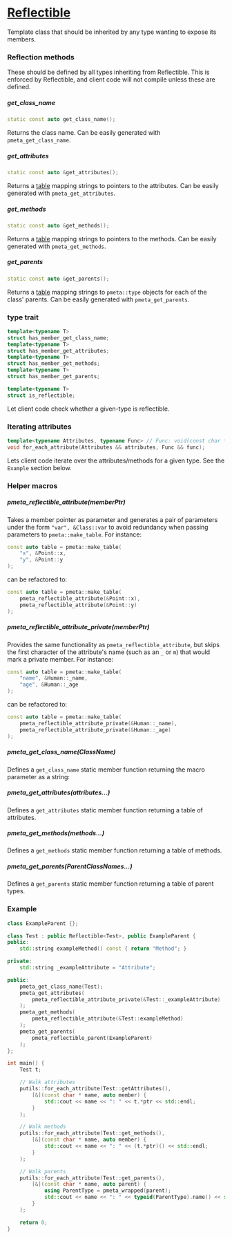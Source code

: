 # [Reflectible](Reflectible.hpp)

Template class that should be inherited by any type wanting to expose its members.

### Reflection methods

These should be defined by all types inheriting from Reflectible. This is enforced by Reflectible, and client code will not compile unless these are defined.

##### get_class_name

```cpp
static const auto get_class_name();
```
Returns the class name.
Can be easily generated with `pmeta_get_class_name`.

##### get_attributes

```cpp
static const auto &get_attributes();
```
Returns a [table](https://github.com/phiste/putils/blob/master/meta/table.md) mapping strings to pointers to the attributes.
Can be easily generated with `pmeta_get_attributes`.

##### get_methods

```cpp
static const auto &get_methods();
```
Returns a [table](https://github.com/phiste/putils/blob/master/meta/table.md) mapping strings to pointers to the methods.
Can be easily generated with `pmeta_get_methods`.

##### get_parents
```cpp
static const auto &get_parents();
```
Returns a [table](https://github.com/phiste/putils/blob/master/meta/table.md) mapping strings to `pmeta::type` objects for each of the class' parents.
Can be easily generated with `pmeta_get_parents`.

### type trait

```cpp
template<typename T>
struct has_member_get_class_name;
template<typename T>
struct has_member_get_attributes;
template<typename T>
struct has_member_get_methods;
template<typename T>
struct has_member_get_parents;

template<typename T>
struct is_reflectible;
```

Let client code check whether a given-type is reflectible.

### Iterating attributes

```cpp
template<typename Attributes, typename Func> // Func: void(const char * name, MemberPointer ptr)
void for_each_attribute(Attributes && attributes, Func && func);
```

Lets client code iterate over the attributes/methods for a given type. See the `Example` section below.

### Helper macros

##### pmeta_reflectible_attribute(memberPtr)

Takes a member pointer as parameter and generates a pair of parameters under the form `"var", &Class::var` to avoid redundancy when passing parameters to `pmeta::make_table`. For instance:

```cpp
const auto table = pmeta::make_table(
    "x", &Point::x,
    "y", &Point::y
);
```

can be refactored to:

```cpp
const auto table = pmeta::make_table(
    pmeta_reflectible_attribute(&Point::x),
    pmeta_reflectible_attribute(&Point::y)
);
```

##### pmeta_reflectible_attribute_private(memberPtr)

Provides the same functionality as `pmeta_reflectible_attribute`, but skips the first character of the attribute's name (such as an `_` or `m`) that would mark a private member. For instance:

```cpp
const auto table = pmeta::make_table(
    "name", &Human::_name,
    "age", &Human::_age
);
```

can be refactored to:

```cpp
const auto table = pmeta::make_table(
    pmeta_reflectible_attribute_private(&Human::_name),
    pmeta_reflectible_attribute_private(&Human::_age)
);
```

##### pmeta_get_class_name(ClassName)

Defines a `get_class_name` static member function returning the macro parameter as a string:

##### pmeta_get_attributes(attributes...)

Defines a `get_attributes` static member function returning a table of attributes.

##### pmeta_get_methods(methods...)

Defines a `get_methods` static member function returning a table of methods.

##### pmeta_get_parents(ParentClassNames...)

Defines a `get_parents` static member function returning a table of parent types.

### Example

```cpp
class ExampleParent {};

class Test : public Reflectible<Test>, public ExampleParent {
public:
    std::string exampleMethod() const { return "Method"; }

private:
    std::string _exampleAttribute = "Attribute";

public:
    pmeta_get_class_name(Test);
    pmeta_get_attributes(
        pmeta_reflectible_attribute_private(&Test::_exampleAttribute)
    );
    pmeta_get_methods(
        pmeta_reflectible_attribute(&Test::exampleMethod)
    );
    pmeta_get_parents(
        pmeta_reflectible_parent(ExampleParent)
    );
};

int main() {
    Test t;

    // Walk attributes
    putils::for_each_attribute(Test::getAttributes(),
        [&](const char * name, auto member) {
            std::cout << name << ": " << t.*ptr << std::endl;
        }
    );

    // Walk methods
    putils::for_each_attribute(Test::get_methods(),
        [&](const char * name, auto member) {
            std::cout << name << ": " << (t.*ptr)() << std::endl;
        }
    );

    // Walk parents
    putils::for_each_attribute(Test::get_parents(),
        [&](const char * name, auto parent) {
            using ParentType = pmeta_wrapped(parent);
            std::cout << name << ": " << typeid(ParentType).name() << std::endl;
        }
    );

    return 0;
}
```
